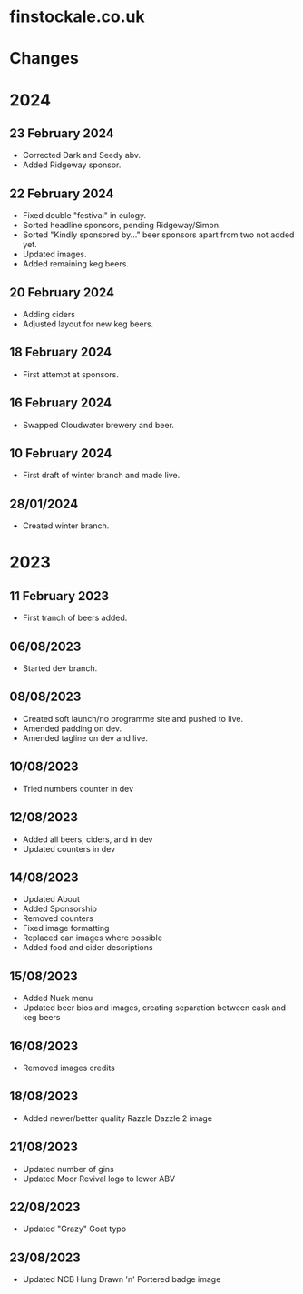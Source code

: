 # finstockale.co.uk

# Changes

# 2024

## 23 February 2024
- Corrected Dark and Seedy abv.
- Added Ridgeway sponsor.

## 22 February 2024
- Fixed double "festival" in eulogy.
- Sorted headline sponsors, pending Ridgeway/Simon.
- Sorted "Kindly sponsored by..." beer sponsors apart from two not added yet.
- Updated images.
- Added remaining keg beers.

## 20 February 2024
- Adding ciders
- Adjusted layout for new keg beers.

## 18 February 2024
- First attempt at sponsors.

## 16 February 2024
- Swapped Cloudwater brewery and beer.

## 10 February 2024
- First draft of winter branch and made live.

## 28/01/2024
- Created winter branch.

# 2023

## 11 February 2023
- First tranch of beers added.

## 06/08/2023
- Started dev branch.

## 08/08/2023
- Created soft launch/no programme site and pushed to live.
- Amended padding on dev.
- Amended tagline on dev and live.

## 10/08/2023
- Tried numbers counter in dev

## 12/08/2023
- Added all beers, ciders, and in dev
- Updated counters in dev

## 14/08/2023
- Updated About
- Added Sponsorship
- Removed counters
- Fixed image formatting
- Replaced can images where possible
- Added food and cider descriptions

## 15/08/2023
- Added Nuak menu
- Updated beer bios and images, creating separation between cask and keg beers

## 16/08/2023
- Removed images credits

## 18/08/2023
- Added newer/better quality Razzle Dazzle 2 image

## 21/08/2023
- Updated number of gins
- Updated Moor Revival logo to lower ABV

## 22/08/2023
- Updated "Grazy" Goat typo

## 23/08/2023
- Updated NCB Hung Drawn 'n' Portered badge image
